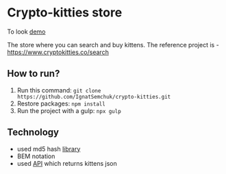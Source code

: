 # Crypto-kitties store
To look [demo][1]

The store where you can search and buy kittens. The reference project is - https://www.cryptokitties.co/search  
## How to run?
1. Run this command: `git clone https://github.com/IgnatSemchuk/crypto-kitties.git`
2. Restore packages: `npm install`
3. Run the project with a gulp: `npx gulp`

## Technology
- used md5 hash [library](https://github.com/blueimp/JavaScript-MD5)
- BEM notation
- used [API][1] which returns kittens json 

[1]: https://ignatsemchuk.github.io/crypto-kitties/src/
[2]: https://github.com/MateAcademy-FE-study/cats_api
